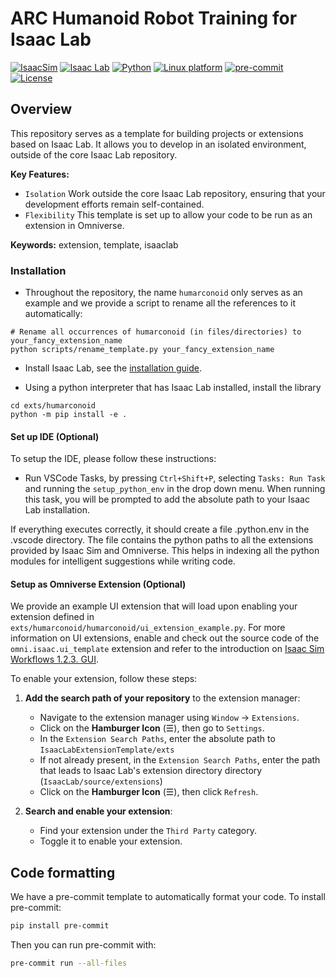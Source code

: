 # ARC Humanoid Robot Training for Isaac Lab

[![IsaacSim](https://img.shields.io/badge/IsaacSim-4.0.0-silver.svg)](https://docs.omniverse.nvidia.com/isaacsim/latest/overview.html)
[![Isaac Lab](https://img.shields.io/badge/IsaacLab-1.0.0-silver)](https://isaac-sim.github.io/IsaacLab)
[![Python](https://img.shields.io/badge/python-3.10-blue.svg)](https://docs.python.org/3/whatsnew/3.10.html)
[![Linux platform](https://img.shields.io/badge/platform-linux--64-orange.svg)](https://releases.ubuntu.com/20.04/)
[![pre-commit](https://img.shields.io/badge/pre--commit-enabled-brightgreen?logo=pre-commit&logoColor=white)](https://pre-commit.com/)
[![License](https://img.shields.io/badge/license-MIT-yellow.svg)](https://opensource.org/license/mit)

## Overview

This repository serves as a template for building projects or extensions based on Isaac Lab. It allows you to develop in an isolated environment, outside of the core Isaac Lab repository.

**Key Features:**

- `Isolation` Work outside the core Isaac Lab repository, ensuring that your development efforts remain self-contained.
- `Flexibility` This template is set up to allow your code to be run as an extension in Omniverse.

**Keywords:** extension, template, isaaclab


### Installation


- Throughout the repository, the name `humarconoid` only serves as an example and we provide a script to rename all the references to it automatically:

```
# Rename all occurrences of humarconoid (in files/directories) to your_fancy_extension_name
python scripts/rename_template.py your_fancy_extension_name
```

- Install Isaac Lab, see the [installation guide](https://isaac-sim.github.io/IsaacLab/source/setup/installation/index.html).

- Using a python interpreter that has Isaac Lab installed, install the library

```
cd exts/humarconoid
python -m pip install -e .
```

#### Set up IDE (Optional)

To setup the IDE, please follow these instructions:

- Run VSCode Tasks, by pressing `Ctrl+Shift+P`, selecting `Tasks: Run Task` and running the `setup_python_env` in the drop down menu. When running this task, you will be prompted to add the absolute path to your Isaac Lab installation.

If everything executes correctly, it should create a file .python.env in the .vscode directory. The file contains the python paths to all the extensions provided by Isaac Sim and Omniverse. This helps in indexing all the python modules for intelligent suggestions while writing code.


#### Setup as Omniverse Extension (Optional)

We provide an example UI extension that will load upon enabling your extension defined in `exts/humarconoid/humarconoid/ui_extension_example.py`. For more information on UI extensions, enable and check out the source code of the `omni.isaac.ui_template` extension and refer to the introduction on [Isaac Sim Workflows 1.2.3. GUI](https://docs.omniverse.nvidia.com/isaacsim/latest/introductory_tutorials/tutorial_intro_workflows.html#gui).

To enable your extension, follow these steps:

1. **Add the search path of your repository** to the extension manager:
    - Navigate to the extension manager using `Window` -> `Extensions`.
    - Click on the **Hamburger Icon** (☰), then go to `Settings`.
    - In the `Extension Search Paths`, enter the absolute path to `IsaacLabExtensionTemplate/exts`
    - If not already present, in the `Extension Search Paths`, enter the path that leads to Isaac Lab's extension directory directory (`IsaacLab/source/extensions`)
    - Click on the **Hamburger Icon** (☰), then click `Refresh`.

2. **Search and enable your extension**:
    - Find your extension under the `Third Party` category.
    - Toggle it to enable your extension.


## Code formatting

We have a pre-commit template to automatically format your code.
To install pre-commit:

```bash
pip install pre-commit
```

Then you can run pre-commit with:

```bash
pre-commit run --all-files
```
